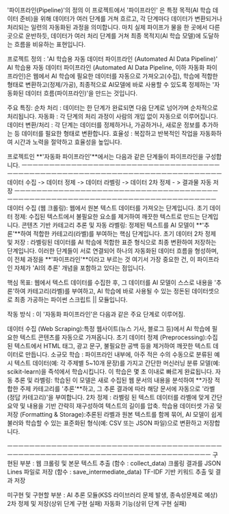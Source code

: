 '파이프라인(Pipeline)'의 정의
이 프로젝트에서 '파이프라인' 은 특정 목적(AI 학습 데이터 준비)을 위해 데이터가 여러 단계를 거쳐 흐르고, 각 단계마다 데이터가 변환되거나 처리되는 일련의 자동화된 과정을 의미합니다. 마치 실제 파이프가 물을 한 곳에서 다른 곳으로 운반하듯, 데이터가 여러 처리 단계를 거쳐 최종 목적지(AI 학습 모델)에 도달하는 흐름을 비유하는 표현입니다.


프로젝트 정의 : 'AI 학습용 자동 데이터 파이프라인 (Automated AI Data Pipeline)'
AI 학습용 자동 데이터 파이프라인 (Automated AI Data Pipeline, 이하 자동화 파이프라인)은 웹에서 AI 학습에 필요한 데이터를 자동으로 가져오고(수집), 학습에 적합한 형태로 변환하고(정제/가공), 최종적으로 AI모델에 바로 사용할 수 있도록 정제하는 '자동화된 데이터 흐름(파이프라인)'을 만드는 것입니다.

주요 특징:
순차 처리 : 데이터는 한 단계가 완료되면 다음 단계로 넘어가며 순차적으로 처리됩니다.
자동화 : 각 단계의 처리 과정이 사람의 개입 없이 자동으로 이루어집니다.
데이터 변환/처리 : 각 단계는 데이터를 정제하거나, 가공하거나, 새로운 정보를 추가하는 등 데이터를 필요한 형태로 변환합니다.
효율성 : 복잡하고 반복적인 작업을 자동화하여 시간과 노력을 절약하고 효율성을 높입니다.

프로젝트인 **'자동화 파이프라인'**에서는 다음과 같은 단계들이 파이프라인을 구성합니다.
ㅡㅡㅡㅡㅡㅡㅡㅡㅡㅡㅡㅡㅡㅡㅡㅡㅡㅡㅡㅡㅡㅡㅡㅡㅡㅡㅡㅡㅡㅡㅡㅡㅡㅡㅡㅡㅡㅡㅡㅡㅡㅡㅡㅡㅡㅡㅡㅡㅡㅡㅡㅡㅡㅡㅡㅡㅡㅡㅡㅡㅡㅡㅡㅡㅡㅡㅡㅡㅡㅡㅡㅡㅡㅡㅡ
데이터 수집 -> 데이터 정제 -> 데이터 라벨링 -> 데이터 2차 정제 - > 결과물 자동 저장
ㅡㅡㅡㅡㅡㅡㅡㅡㅡㅡㅡㅡㅡㅡㅡㅡㅡㅡㅡㅡㅡㅡㅡㅡㅡㅡㅡㅡㅡㅡㅡㅡㅡㅡㅡㅡㅡㅡㅡㅡㅡㅡㅡㅡㅡㅡㅡㅡㅡㅡㅡㅡㅡㅡㅡㅡㅡㅡㅡㅡㅡㅡㅡㅡㅡㅡㅡㅡㅡㅡㅡㅡㅡㅡㅡ
데이터 수집 (웹 크롤링): 웹에서 원본 텍스트 데이터를 가져오는 단계입니다.
초기 데이터 정제: 수집된 텍스트에서 불필요한 요소를 제거하여 깨끗한 텍스트로 만드는 단계입니다.
콘텐츠 기반 카테고리 추론 및 자동 라벨링: 정제된 텍스트를 AI 모델이 **'추론'**하여 적합한 카테고리(라벨)를 부여하는 핵심 단계입니다.
초기 데이터 2차 정제 및 저장 : 라벨링된 데이터를 AI 학습에 적합한 표준 형식으로 최종 변환하여 저장하는 단계입니다.
이러한 단계들이 서로 연결되어 하나의 자동화된 데이터 흐름을 형성하며, 이 전체 과정을 **'파이프라인'**이라고 부르는 것
여기서 가장 중요한 건, 이 파이프라인 자체가 'AI의 추론' 개념을 포함하고 있다는 점입니다.

핵심 목표:
웹에서 텍스트 데이터를 수집한 후, 그 데이터를 AI 모델이 스스로 내용을 '추론'하여 카테고리(라벨)를 부여하고,
AI 학습에 바로 사용될 수 있는 정돈된 데이터셋으로 최종 가공하는 파이썬 스크립트 || 모듈입니다.

작동 방식 : 이 '자동화 파이프라인'은 다음과 같은 주요 단계로 이루어짐.

데이터 수집 (Web Scraping):특정 웹사이트(뉴스 기사, 블로그 등)에서 AI 학습에 필요한 텍스트 콘텐츠를 자동으로 가져옵니다.
초기 데이터 정제 (Preprocessing):수집된 텍스트에서 HTML 태그, 광고 문구, 불필요한 공백 등을 제거하여 깨끗한 텍스트 데이터로 만듭니다.
소규모 학습 : 파이프라인 내부에, 아주 적은 수의 수동으로 분류된 예시 텍스트 데이터(예: 각 주제별 5~10개 문장)를 가지고 간단한 머신러닝 분류 모델(예: scikit-learn)을 즉석에서 학습시킵니다. 이 학습은 몇 초 이내로 빠르게 완료됩니다.
자동 추론 및 라벨링: 학습된 이 모델은 새로 수집된 웹 문서의 내용을 분석하여 **가장 적합한 주제 카테고리를 '추론'**하고, 그 추론 결과에 따라 해당 문서에 자동으로 '라벨(정답 카테고리)'을 부여합니다.
2차 정제 : 라벨링 된 텍스트 데이터를 라벨에 맞게 간단 요약 및 내용을 기반 간략히 재구성하여 텍스트의 길이를 압축.
학습용 데이터셋 가공 및 저장 (Formatting & Storage):추론된 라벨과 원본 텍스트를 함께 묶어, AI 모델이 쉽게 불러와 학습할 수 있는 표준화된 형식(예: CSV 또는 JSON 파일)으로 변환하고 저장합니다.

ㅡㅡㅡㅡㅡㅡㅡㅡㅡㅡㅡㅡㅡㅡㅡㅡㅡㅡㅡㅡㅡㅡㅡㅡㅡㅡㅡㅡㅡㅡㅡㅡㅡㅡㅡㅡㅡㅡㅡㅡㅡㅡㅡㅡㅡㅡㅡㅡㅡㅡㅡㅡㅡㅡㅡㅡㅡㅡㅡㅡㅡㅡㅡㅡㅡㅡㅡㅡㅡㅡㅡㅡㅡㅡㅡㅡ
구현된 부분 :
웹 크롤링 및 본문 텍스트 추출 (함수 : collect_data)
크롤링 결과를 JSON Lines 파일로 저장 (함수 : save_intermediate_data)
TF-IDF 기반 키워드 추출 및 결과 저장

미구현 및 구현할 부분 : 
AI 추론 모듈(KSS 라이브러리 문제 발생, 종속성문제로 예상)
2차 정제 및 저장(상위 단계 구현 실패)
자동화 기능(상위 단계 구현 실패)
